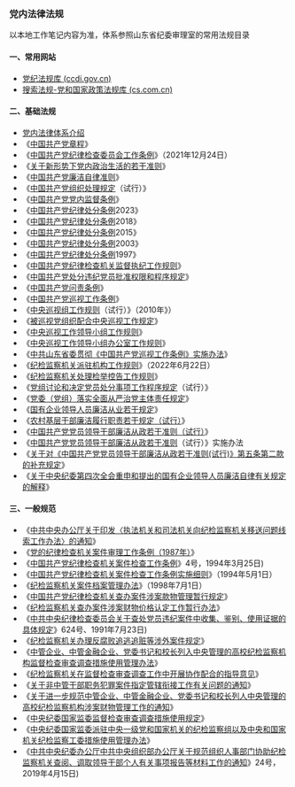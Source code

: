 ### 党内法律法规

以本地工作笔记内容为准，体系参照山东省纪委审理室的常用法规目录

#### 一、常用网站

- [党纪法规库 (ccdi.gov.cn)](https://www.ccdi.gov.cn/fgk/index)
- [搜索法规-党和国家政策法规库 (cs.com.cn)](https://zcfg.cs.com.cn/innerparty/chl/%2C%2C%2C%2CXR12%2C%2C%2C%2C?libraryCurrent=innerparty)

#### 二、基础法规

- [党内法律体系介绍](doc/dangfa/dangfa001.md)
- 《[中国共产党章程](doc/dangfa/dangfa002.md)》
- 《[中国共产党纪律检查委员会工作条例](doc/dangfa/dangfa003.md)》（2021年12月24日）
- 《[关于新形势下党内政治生活的若干准则](doc/dangfa/dangfa004.md)》
- 《[中国共产党廉洁自律准则](doc/dangfa/dangfa005.md)》
- 《[中国共产党组织处理规定](doc/dangfa/dangfa006.md)（试行）》
- 《[中国共产党党内监督条例](doc/dangfa/dangfa007.md)》
- 《[中国共产党纪律处分条例](doc/dangfa/dangfa008.md)2023》
- 《[中国共产党纪律处分条例](doc/dangfa/dangfa009.md)2018》
- 《[中国共产党纪律处分条例](doc/dangfa/dangfa0010.md)2015》
- 《[中国共产党纪律处分条例](doc/dangfa/dangfa0011.md)2003》
- 《[中国共产党纪律处分条例](doc/dangfa/dangfa0012.md)1997》
- 《[中国共产党纪律检查机关监督执纪工作规则](doc/dangfa/dangfa0013.md)》
- 《[中国共产党处分违纪党员批准权限和程序规定](doc/dangfa/dangfa0014.md)》
- 《[中国共产党问责条例](doc/dangfa/dangfa0015.md)》
- 《[中国共产党巡视工作条例](doc/dangfa/dangfa0016.md)》
- 《[中央巡视组工作规则](doc/dangfa/dangfa0017.md)（试行）》（2010年》）
- 《[被巡视党组织配合中央巡视工作规定](doc/dangfa/dangfa0018.md)》
- 《[中央巡视工作领导小组工作规则](doc/dangfa/dangfa0019.md)》
- 《[中央巡视工作领导小组办公室工作规则](doc/dangfa/dangfa0020.md)》
- 《[中共山东省委贯彻《中国共产党巡视工作条例》实施办法](doc/dangfa/dangfa0021.md)》
- 《[纪检监察机关派驻机构工作规则](doc/dangfa/dangfa0022.md)》（2022年6月22日）
- 《[纪检监察机关处理检举控告工作规则](doc/dangfa/dangfa0023.md)》
- 《[党组讨论和决定党员处分事项工作程序规定](doc/dangfa/dangfa0024.md)（试行）》
- 《[党委（党组）落实全面从严治党主体责任规定](doc/dangfa/dangfa0025.md)》
- 《[国有企业领导人员廉洁从业若干规定](doc/dangfa/dangfa0026.md)》
- 《[农村基层干部廉洁履行职责若干规定（试行）](doc/dangfa/dangfa0027.md)》
- 《[中国共产党党员领导干部廉洁从政若干准则（试行）](doc/dangfa/dangfa0028.md)》
- 《[中国共产党党员领导干部廉洁从政若干准则](doc/dangfa/dangfa0029.md)（试行）》实施办法
- 《[关于对《中国共产党党员领导干部廉洁从政若干准则(试行)》第五条第二款的补充规定](doc/dangfa/dangfa0030.md)》
- 《[关于中央纪委第四次全会重申和提出的国有企业领导人员廉洁自律有关规定的解释](doc/dangfa/dangfa0031.md)》

#### 三、一般规范

- 《[中共中央办公厅关于印发〈执法机关和司法机关向纪检监察机关移送问题线索工作办法〉的通知](doc/dangfa/dangfa0032.md)》
- 《[党的纪律检查机关案件审理工作条例（1987年）](doc/dangfa/dangfa0033.md)》
- 《[中国共产党纪律检查机关案件检查工作条例](doc/dangfa/dangfa0034.md)》4号，1994年3月25日)
- 《[中国共产党纪律检查机关案件检查工作条例实施细则](doc/dangfa/dangfa0035.md)》（1994年5月1日）
- 《[纪检监察机关案件档案管理办法](doc/dangfa/dangfa0036.md)》（1998年7月1日）
- 《[中国共产党纪律检查机关查办案件涉案款物管理暂行规定](doc/dangfa/dangfa0037.md)》
- 《[纪检监察机关查办案件涉案财物价格认定工作暂行办法](doc/dangfa/dangfa0038.md)》
- 《[中共中央纪律检查委员会关于查处党员违纪案件中收集、鉴别、使用证据的具体规定](doc/dangfa/dangfa0039.md)》624号、1991年7月23日)
- 《[纪检监察机关办理反腐败追逃追赃等涉外案件规定](doc/dangfa/dangfa0040.md)》
- 《[中管企业、中管金融企业、党委书记和校长列入中央管理的高校纪检监察机构监督检查审查调查措施使用管理办法](doc/dangfa/dangfa0041.md)》
- 《[纪检监察机关在监督检查审查调查工作中开展协作配合的指导意见](doc/dangfa/dangfa0042.md)》
- 《[关于非中管干部职务犯罪案件指定管辖衔接工作有关问题的通知](doc/dangfa/dangfa0043.md)》
- 《[关于进一步规范中管企业、中管金融企业、党委书记和校长列人中央管理的高校纪检监察机构涉案财物管理工作的通知](doc/dangfa/dangfa0044.md)》
- 《[中央纪委国家监委监督检查审查调查措施使用规定](doc/dangfa/dangfa0045.md)》
- 《[中央纪委国家监委派驻中央一级党和国家机关的纪检监察组以及中央和国家机关纪检监察工委措施使用管理办法](doc/dangfa/dangfa0046.md)》
- 《[中共中央纪委办公厅中共中央组织部办公厅关于规范组织人事部门协助纪检监察机关查阅、调取领导干部个人有关事项报告等材料工作的通知](doc/dangfa/dangfa0047.md)》24号，2019年4月15日)
